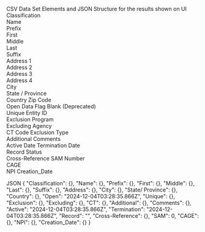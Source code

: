 CSV Data Set Elements and JSON Structure for the results shown on UI
Classification	
Name	
Prefix	
First	
Middle	
Last	
Suffix	
Address 1	
Address 2	
Address 3	
Address 4	
City	
State / Province	
Country	Zip Code	
Open Data Flag	Blank (Deprecated)	
Unique Entity ID	
Exclusion Program	
Excluding Agency	
CT Code	
Exclusion Type	
Additional 
Comments	
Active Date	
Termination Date	
Record Status	
Cross-Reference	
SAM Number	
CAGE	
NPI	
Creation_Date

JSON
{
  "Classification": {},
  "Name": {},
  "Prefix": {},
  "First": {},
  "Middle": {},
  "Last": {},
  "Suffix": {},
  "Address": {},
  "City": {},
  "State/ Province": {},
  "Country": {},
  "Open": "2024-12-04T03:28:35.866Z",
  "Unique": {},
  "Exclusion": {},
  "Excluding": {},
  "CT": {},
  "Additional": {},
  "Comments": {},
  "Active": "2024-12-04T03:28:35.866Z",
  "Termination": "2024-12-04T03:28:35.866Z",
  "Record": "",
  "Cross-Reference": {},
  "SAM": 0,
  "CAGE": {},
  "NPI": {},
  "Creation_Date": {}
}
